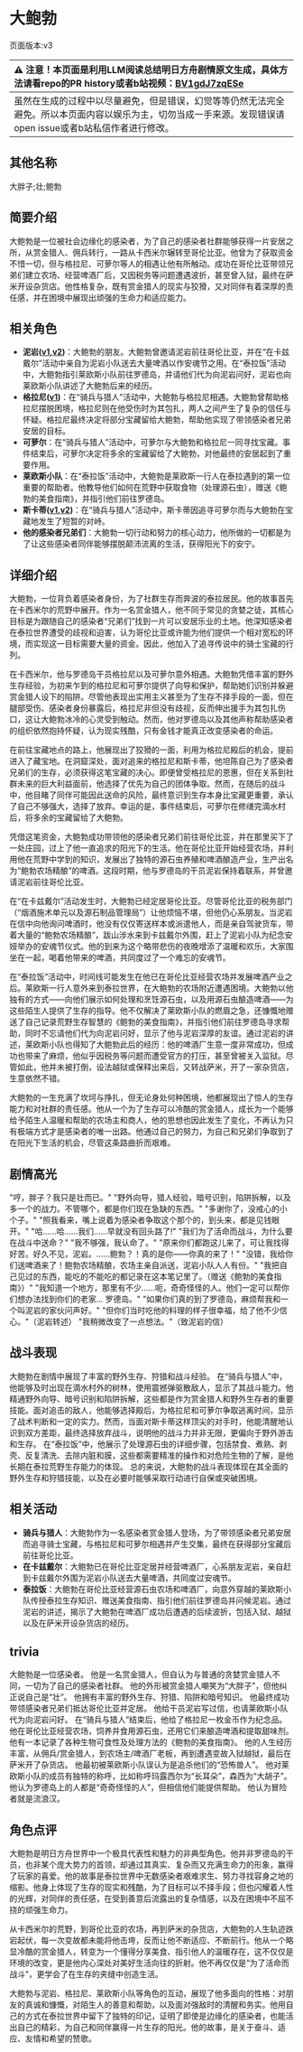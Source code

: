 # 大鲍勃
页面版本:v3
 

| :warning: 注意！本页面是利用LLM阅读总结明日方舟剧情原文生成，具体方法请看repo的PR history或者b站视频：[BV1gdJ7zqESe](https://www.bilibili.com/video/BV1gdJ7zqESe/)         |
|:----------------------------|
| 虽然在生成的过程中以尽量避免，但是错误，幻觉等等仍然无法完全避免。所以本页面内容以娱乐为主，切勿当成一手来源。发现错误请open issue或者b站私信作者进行修改。|



## 其他名称
大胖子;壮;鲍勃
## 简要介绍
大鲍勃是一位被社会边缘化的感染者，为了自己的感染者社群能够获得一片安居之所，从赏金猎人、佣兵转行，一路从卡西米尔辗转至哥伦比亚。他曾为了获取资金不惜一切，但与格拉尼、可萝尔等人的相遇让他有所触动。成功在哥伦比亚带领兄弟们建立农场、经营啤酒厂后，又因税务等问题遭遇波折，甚至曾入狱，最终在萨米开设杂货店。他性格复杂，既有赏金猎人的现实与狡猾，又对同伴有着深厚的责任感，并在困境中展现出顽强的生命力和适应能力。
## 相关角色
-   **泥岩([v1](../chars/char_311_mudrok.md),[v2](char_311_mudrok.md))**：大鲍勃的朋友。大鲍勃曾邀请泥岩前往哥伦比亚，并在“在卡兹戴尔”活动中亲自为泥岩小队送去大量啤酒以作安魂节之用。在“泰拉饭”活动中，大鲍勃指引莱欧斯小队前往罗德岛，并请他们代为向泥岩问好，泥岩也向莱欧斯小队讲述了大鲍勃后来的经历。
-   **格拉尼([v1](../chars/char_220_grani.md))**：在“骑兵与猎人”活动中，大鲍勃与格拉尼相遇。大鲍勃曾帮助格拉尼摆脱困境，格拉尼则在他受伤时为其包扎，两人之间产生了复杂的信任与怀疑。格拉尼最终决定将部分宝藏留给大鲍勃，帮助他实现了带领感染者兄弟安居的目标。
-   **可萝尔**：在“骑兵与猎人”活动中，可萝尔与大鲍勃和格拉尼一同寻找宝藏。事件结束后，可萝尔决定将多余的宝藏留给了大鲍勃，对他最终的安居起到了重要作用。
-   **莱欧斯小队**：在“泰拉饭”活动中，大鲍勃是莱欧斯一行人在泰拉遇到的第一位重要的帮助者。他教导他们如何在荒野中获取食物（处理源石虫），赠送《鲍勃的美食指南》，并指引他们前往罗德岛。
-   **斯卡蒂([v1](../chars/char_263_skadi.md),[v2](char_263_skadi.md))**：在“骑兵与猎人”活动中，斯卡蒂因追寻可萝尔而与大鲍勃在宝藏地发生了短暂的对峙。
-   **他的感染者兄弟们**：大鲍勃一切行动和努力的核心动力，他所做的一切都是为了让这些感染者同伴能够摆脱颠沛流离的生活，获得阳光下的安宁。
## 详细介绍
大鲍勃，一位背负着感染者身份，为了社群生存而奔波的泰拉居民。他的故事首先在卡西米尔的荒野中展开。作为一名赏金猎人，他不同于常见的贪婪之徒，其核心目标是为跟随自己的感染者“兄弟们”找到一片可以安居乐业的土地。他深知感染者在泰拉世界遭受的歧视和迫害，认为哥伦比亚或许能为他们提供一个相对宽松的环境，而实现这一目标需要大量的资金。因此，他加入了追寻传说中的骑士宝藏的行列。

在卡西米尔，他与罗德岛干员格拉尼以及可萝尔意外相遇。大鲍勃凭借丰富的野外生存经验，为初来乍到的格拉尼和可萝尔提供了向导和保护，帮助她们识别并躲避赏金猎人设下的陷阱。尽管他表现出实用主义甚至为了生存不择手段的一面，但在腿部受伤、感染者身份暴露后，格拉尼非但没有歧视，反而伸出援手为其包扎伤口，这让大鲍勃冰冷的心灵受到触动。然而，他对罗德岛以及其他声称帮助感染者的组织依然抱持怀疑，认为现实残酷，只有金钱才能真正改变感染者的命运。

在前往宝藏地点的路上，他展现出了狡猾的一面，利用为格拉尼殿后的机会，提前进入了藏宝地。在洞窟深处，面对追来的格拉尼和斯卡蒂，他坦陈自己为了感染者兄弟们的生存，必须获得这笔宝藏的决心。即便曾受格拉尼的恩惠，但在关系到社群未来的巨大利益面前，他选择了优先为自己的团体争取。然而，在随后的战斗中，他目睹了同伴可能因此送命的风险，最终意识到生存本身比宝藏更重要，承认了自己不够强大，选择了放弃。幸运的是，事件结束后，可萝尔在修缮完滴水村后，将多余的宝藏留给了大鲍勃。

凭借这笔资金，大鲍勃成功带领他的感染者兄弟们前往哥伦比亚，并在那里买下了一处庄园，过上了他一直追求的阳光下的生活。他在哥伦比亚开始经营农场，并利用他在荒野中学到的知识，发展出了独特的源石虫养殖和啤酒酿造产业，生产出名为“鲍勃农场精酿”的啤酒。这段时期，他与罗德岛的干员泥岩保持着联系，并曾邀请泥岩前往哥伦比亚。

在“在卡兹戴尔”活动发生时，大鲍勃已经定居哥伦比亚。尽管哥伦比亚的税务部门（“烟酒施术单元以及源石制品管理局”）让他烦恼不堪，但他仍心系朋友。当泥岩在信中向他询问啤酒时，他没有仅仅寄送样本或派遣他人，而是亲自驾驶货车，带着大量的“鲍勃农场精酿”，跋山涉水来到卡兹戴尔外围，赶上了泥岩小队为纪念安娅举办的安魂节仪式。他的到来为这个略带悲伤的夜晚增添了温暖和欢乐，大家围坐在一起，喝着他带来的啤酒，共同度过了一个难忘的安魂节。

在“泰拉饭”活动中，时间线可能发生在他已在哥伦比亚经营农场并发展啤酒产业之后。莱欧斯一行人意外来到泰拉世界，在大鲍勃的农场附近遭遇困境。大鲍勃以他独有的方式——向他们展示如何处理和烹饪源石虫，以及用源石虫酿造啤酒——为这些陌生人提供了生存的指导。他不仅解决了莱欧斯小队的燃眉之急，还慷慨地赠送了自己记录荒野生存智慧的《鲍勃的美食指南》，并指引他们前往罗德岛寻求帮助，同时不忘请他们代为向泥岩问好，显示了他与泥岩深厚的友谊。通过泥岩的讲述，莱欧斯小队也得知了大鲍勃此后的经历：他的啤酒厂生意一度非常成功，但成功也带来了麻烦，他似乎因税务等问题而遭受官方的打压，甚至曾被关入监狱。尽管如此，他并未被打倒，设法越狱或保释出来后，又转战萨米，开了一家杂货店，生意依然不错。

大鲍勃的一生充满了坎坷与挣扎，但无论身处何种困境，他都展现出了惊人的生存能力和对社群的责任感。他从一个为了生存可以冷酷的赏金猎人，成长为一个能够给予陌生人温暖和帮助的农场主和商人，他的思想也因此发生了变化，不再认为只有极端方式才是感染者的唯一出路。他通过自己的努力，为自己和兄弟们争取到了在阳光下生活的机会，尽管这条路曲折而艰难。
## 剧情高光
"哼，胖子？我只是壮而已。"
"野外向导，猎人经验，暗号识别，陷阱拆解，以及多一个的战力。不管哪个，都是你们现在急缺的东西。"
"多谢你了，没戒心的小个子。"
"照我看来，嘴上说着为感染者争取这个那个的，到头来，都是见钱眼开。"
"哈......哈......我们......早就没有回头路了!"
"我们为了活命而战斗，为什么要在战斗中送命？"
"我不够强，我认命了。"
"原来你们都跑这儿来了，可让我找得好苦。好久不见，泥岩。......鲍勃？！真的是你——你真的来了！"
"没错，我给你们送啤酒来了！鲍勃农场精酿，农场主亲自派送，泥岩小队人人有份。"
"我把自己见过的东西，能吃的不能吃的都记录在这本笔记里了。（赠送《鲍勃的美食指南》）"
"我知道一个地方，那里有不少......呃，奇奇怪怪的人。他们一定可以帮你们想办法找到你们的老家... 罗德岛。"
"如果你们真的到了罗德岛，麻烦帮我和一个叫泥岩的家伙问声好。"
"但你们当时吃他的料理的样子很幸福，给了他不少信心。"（泥岩转述）
"我稍微改变了一点想法。"（致泥岩的信）
## 战斗表现
大鲍勃在剧情中展现了丰富的野外生存、狩猎和战斗经验。
在“骑兵与猎人”中，他能够及时出现在滴水村外的树林，使用震撼弹驱散敌人，显示了其战斗能力。他精通野外向导、暗号识别和陷阱拆解，这些都是作为赏金猎人和野外生存者的重要技能。面对追击的敌人，他能够选择殿后，为格拉尼和可萝尔争取逃离时间，显示了战术判断和一定的实力。然而，当面对斯卡蒂这样顶尖的对手时，他能清醒地认识到双方差距，最终选择放弃战斗，说明他的战斗力并非无限，更偏向于野外游击和生存。
在“泰拉饭”中，他展示了处理源石虫的详细步骤，包括禁食、煮熟、剥壳、反复清洗、去除内脏和膜，这些都需要精准的操作和对危险生物的了解，是他长期在泰拉荒野生存能力的体现。
总的来说，大鲍勃的战斗表现体现在其全面的野外生存和狩猎技能，以及在必要时能够采取行动进行自保或突破困境。
## 相关活动
-   **骑兵与猎人**：大鲍勃作为一名感染者赏金猎人登场，为了带领感染者兄弟安居而追寻骑士宝藏，与格拉尼和可萝尔相遇并产生交集，最终在获得部分宝藏后前往哥伦比亚。
-   **在卡兹戴尔**：大鲍勃已在哥伦比亚定居并经营啤酒厂，心系朋友泥岩，亲自赶到卡兹戴尔外围为泥岩小队送去大量啤酒，共同度过安魂节。
-   **泰拉饭**：大鲍勃在哥伦比亚经营源石虫农场和啤酒厂，向意外穿越的莱欧斯小队传授泰拉生存知识、赠送美食指南、指引他们前往罗德岛并问候泥岩。通过泥岩的讲述，揭示了大鲍勃在啤酒厂成功后遭遇的后续波折，包括入狱、越狱以及在萨米开设杂货店的经历。
## trivia
大鲍勃是一位感染者。
他是一名赏金猎人，但自认为与普通的贪婪赏金猎人不同，一切为了自己的感染者社群。
他的外形被赏金猎人嘲笑为“大胖子”，但他纠正说自己是“壮”。
他拥有丰富的野外生存、狩猎、陷阱和暗号知识。
他最终成功带领感染者兄弟们抵达哥伦比亚并定居。
他给干员泥岩写过信，也请莱欧斯小队代为向泥岩问好。
在“骑兵与猎人”结束后，他给了格拉尼一枚金币作为纪念品。
他在哥伦比亚经营农场，饲养并食用源石虫，还用它们来酿造啤酒和提取甜味剂。
他有一本记录了各种生物可食性及处理方法的《鲍勃的美食指南》。
他的人生经历丰富，从佣兵/赏金猎人，到农场主/啤酒厂老板，再到遭遇变故入狱越狱，最后在萨米开了杂货店。
他最初被莱欧斯小队误认为是追杀他们的“恐怖兽人”。
他对莱欧斯小队的成员有独特的称呼，比如称呼玛露西尔为“长耳朵”，森西为“大胡子”。
他认为罗德岛上的人都是“奇奇怪怪的人”，但相信他们能提供帮助。
他认为冒险者就是流浪汉。
## 角色点评
大鲍勃是明日方舟世界中一个极具代表性和魅力的非典型角色。他并非罗德岛的干员，也非某个庞大势力的首领，却通过其真实、复杂而又充满生命力的形象，赢得了玩家的喜爱。他的故事是泰拉世界中无数感染者艰难求生、努力寻找容身之地的缩影。他身上体现了生存的现实和残酷，为了目标可以不择手段；但也闪耀着人性的光辉，对同伴的责任感，在受到善意后流露出的复杂情感，以及在困境中不屈不挠的顽强生命力。

从卡西米尔的荒野，到哥伦比亚的农场，再到萨米的杂货店，大鲍勃的人生轨迹跌宕起伏，每一次变故都未能将他击垮，反而让他不断适应、不断前行。他从一个略显冷酷的赏金猎人，转变为一个懂得分享美食、指引他人的温暖存在，这不仅仅是环境的改变，更是他内心深处对美好生活向往的折射。他不再仅仅是“为了活命而战斗”，更学会了在生存的夹缝中创造生活。

大鲍勃与泥岩、格拉尼、莱欧斯小队等角色的互动，展现了他多面向的性格：对朋友的真诚和慷慨，对陌生人的善意和帮助，以及面对强敌时的清醒和务实。他用自己的方式在泰拉世界中留下了独特的印记，证明了即使是边缘化的感染者，也能活出自己的精彩，为自己和同伴赢得一片生存的阳光。他的故事，是关于奋斗、适应、友情和希望的赞歌。